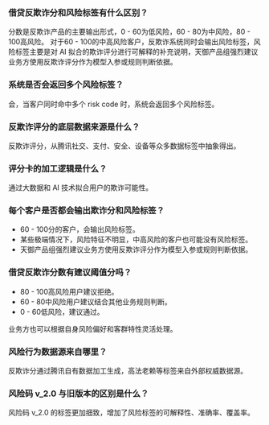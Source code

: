 ### 借贷反欺诈分和风险标签有什么区别？
分数是反欺诈产品的主要输出形式，0 - 60为低风险，60 - 80为中风险，80 - 100高风险。
对于60 - 100的中高风险客户，反欺诈系统同时会输出风险标签，风险标签主要是对 AI 拟合的欺诈评分进行可解释的补充说明，天御产品组强烈建议业务方使用反欺诈评分作为模型入参或规则判断依据。

### 系统是否会返回多个风险标签？
会，当客户同时命中多个 risk code 时，系统会返回多个风险标签。

### 反欺诈评分的底层数据来源是什么？
反欺诈评分，从腾讯社交、支付、安全、设备等众多数据标签中抽象得出。

### 评分卡的加工逻辑是什么？
通过大数据和 AI 技术拟合用户的欺诈可能性。

### 每个客户是否都会输出欺诈分和风险标签？
- 60 - 100分的客户，会输出风险标签。
- 某些极端情况下，风险特征不明显，中高风险的客户也可能没有风险标签。
- 天御产品组强烈建议业务方使用反欺诈评分作为模型入参或规则判断依据。

### 借贷反欺诈分数有建议阈值分吗？
- 80 - 100高风险用户建议拒绝。
- 60 - 80中风险用户建议结合其他业务规则判断。
- 0 - 60低风险，建议通过。

业务方也可以根据自身风险偏好和客群特性灵活处理。

### 风险行为数据源来自哪里？
反欺诈分通过腾讯自有数据加工生成，高法老赖等标签来自外部权威数据源。

### 风险码 v_2.0 与旧版本的区别是什么？
风险码 v_2.0 的标签更加细致，增加了风险标签的可解释性、准确率、覆盖率。


